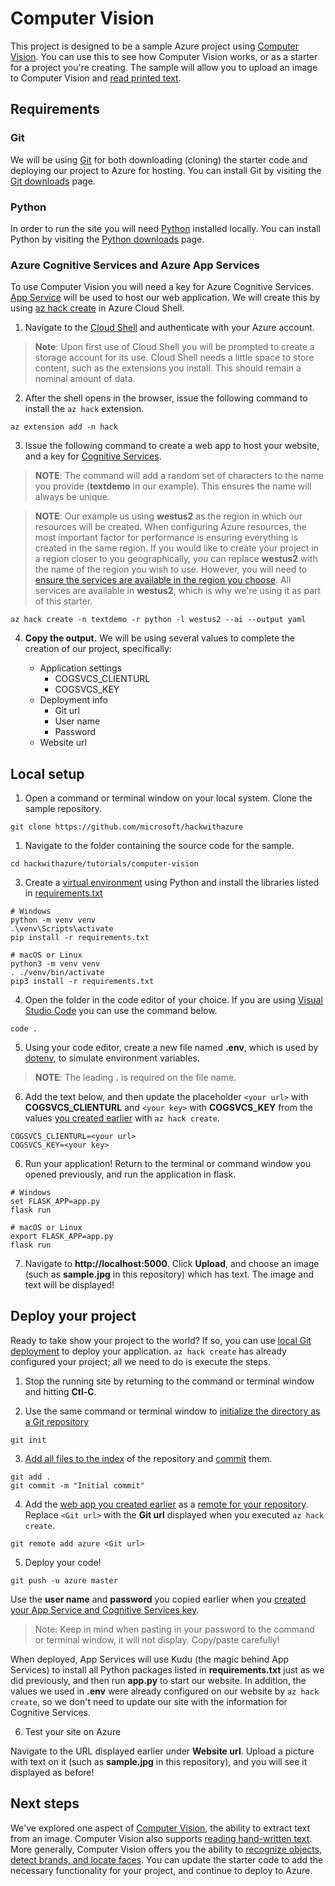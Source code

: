 # Computer Vision

This project is designed to be a sample Azure project using [Computer Vision](https://azure.microsoft.com/services/cognitive-services/computer-vision/). You can use this to see how Computer Vision works, or as a starter for a project you're creating. The sample will allow you to upload an image to Computer Vision and [read printed text](https://docs.microsoft.com/azure/cognitive-services/computer-vision/concept-recognizing-text).

## Requirements

### Git

We will be using [Git](https://git-scm.com/) for both downloading (cloning) the starter code and deploying our project to Azure for hosting. You can install Git by visiting the [Git downloads](https://git-scm.com/downloads) page.

### Python

In order to run the site you will need [Python](https://python.org) installed locally. You can install Python by visiting the [Python downloads](https://www.python.org/downloads/) page.

### Azure Cognitive Services and Azure App Services

To use Computer Vision you will need a key for Azure Cognitive Services. [App Service](https://azure.microsoft.com/services/app-service/) will be used to host our web application. We will create this by using [az hack create](../../az-hack.md) in Azure Cloud Shell.

1. Navigate to the [Cloud Shell](https://shell.azure.com) and authenticate with your Azure account.

> **Note**: Upon first use of Cloud Shell you will be prompted to create a storage account for its use. Cloud Shell needs a little space to store content, such as the extensions you install. This should remain a nominal amount of data.

2. After the shell opens in the browser, issue the following command to install the `az hack` extension.

``` shell
az extension add -n hack
```

3. Issue the following command to create a web app to host your website, and a key for [Cognitive Services](https://azure.microsoft.com/services/cognitive-services/).

> **NOTE**: The command will add a random set of characters to the name you provide (**textdemo** in our example). This ensures the name will always be unique.

> **NOTE**: Our example us using **westus2** as the region in which our resources will be created. When configuring Azure resources, the most important factor for performance is ensuring everything is created in the same region. If you would like to create your project in a region closer to you geographically, you can replace **westus2** with the name of the region you wish to use. However, you will need to [ensure the services are available in the region you choose](https://azure.microsoft.com/global-infrastructure/services/?products=all). All services are available in **westus2**, which is why we're using it as part of this starter.

``` shell
az hack create -n textdemo -r python -l westus2 --ai --output yaml
```

4. **Copy the output.** We will be using several values to complete the creation of our project, specifically:

   - Application settings
     - COGSVCS_CLIENTURL
     - COGSVCS_KEY
   - Deployment info
     - Git url
     - User name
     - Password
   - Website url

## Local setup

1. Open a command or terminal window on your local system. Clone the sample repository.

``` shell
git clone https://github.com/microsoft/hackwithazure
```

1. Navigate to the folder containing the source code for the sample.

``` shell
cd hackwithazure/tutorials/computer-vision
```

3. Create a [virtual environment](https://docs.python.org/3/tutorial/venv.html) using Python and install the libraries listed in [requirements.txt](./requirements.txt)

``` shell
# Windows
python -m venv venv
.\venv\Scripts\activate
pip install -r requirements.txt

# macOS or Linux
python3 -m venv venv
. ./venv/bin/activate
pip3 install -r requirements.txt
```

4. Open the folder in the code editor of your choice. If you are using [Visual Studio Code](https://code.visualstudio.com/) you can use the command below.

``` shell
code .
```

5. Using your code editor, create a new file named **.env**, which is used by [dotenv](https://github.com/theskumar/python-dotenv), to simulate environment variables.

> **NOTE**: The leading **.** is required on the file name.

6. Add the text below, and then update the placeholder `<your url>` with **COGSVCS_CLIENTURL** and `<your key>` with **COGSVCS_KEY** from the values [you created earlier](#azure-cognitive-services-and-azure-app-services) with `az hack create`.

``` shell
COGSVCS_CLIENTURL=<your url>
COGSVCS_KEY=<your key>
```

6. Run your application! Return to the terminal or command window you opened previously, and run the application in flask.

``` shell
# Windows
set FLASK_APP=app.py
flask run

# macOS or Linux
export FLASK_APP=app.py
flask run
```

7. Navigate to **http://localhost:5000**. Click **Upload**, and choose an image (such as **sample.jpg** in this repository) which has text. The image and text will be displayed!

## Deploy your project

Ready to take show your project to the world? If so, you can use [local Git deployment](https://docs.microsoft.com/azure/app-service/deploy-local-git) to deploy your application. `az hack create` has already configured your project; all we need to do is execute the steps.

1. Stop the running site by returning to the command or terminal window and hitting **Ctl-C**.

2. Use the same command or terminal window to [initialize the directory as a Git repository](https://git-scm.com/docs/git-init)

``` shell
git init
```

3. [Add all files to the index](https://git-scm.com/docs/git-add) of the repository and [commit](https://git-scm.com/docs/git-commit) them.

``` shell
git add .
git commit -m "Initial commit"
```

4. Add the [web app you created earlier](#azure-cognitive-services-and-azure-app-services) as a [remote for your repository](https://git-scm.com/docs/git-remote). Replace `<Git url>` with the **Git url** displayed when you executed `az hack create`.

``` shell
git remote add azure <Git url>
```

5. Deploy your code!

``` shell
git push -u azure master
```

Use the **user name** and **password** you copied earlier when you [created your App Service and Cognitive Services key](#azure-cognitive-services-and-azure-app-services). 

> Note: Keep in mind when pasting in your password to the command or terminal window, it will not display. Copy/paste carefully!

When deployed, App Services will use Kudu (the magic behind App Services) to install all Python packages listed in **requirements.txt** just as we did previously, and then run **app.py** to start our website. In addition, the values we used in **.env** were already configured on our website by `az hack create`, so we don't need to update our site with the information for Cognitive Services.

6. Test your site on Azure

Navigate to the URL displayed earlier under **Website url**. Upload a picture with text on it (such as **sample.jpg** in this repository), and you will see it displayed as before!

## Next steps

We've explored one aspect of [Computer Vision](https://azure.microsoft.com/services/cognitive-services/computer-vision/), the ability to extract text from an image. Computer Vision also supports [reading hand-written text](https://docs.microsoft.com/azure/cognitive-services/computer-vision/quickstarts-sdk/python-sdk#read-printed-and-handwritten-text). More generally, Computer Vision offers you the ability to [recognize objects, detect brands, and locate faces](https://docs.microsoft.com/azure/cognitive-services/computer-vision/quickstarts-sdk/python-sdk#analyze-an-image). You can update the starter code to add the necessary functionality for your project, and continue to deploy to Azure.

